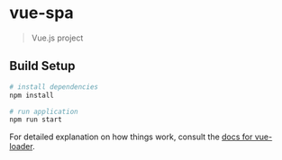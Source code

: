 # vue-spa

> Vue.js project


## Build Setup

``` bash
# install dependencies
npm install

# run application
npm run start

```

For detailed explanation on how things work, consult the [docs for vue-loader](http://vuejs.github.io/vue-loader).
